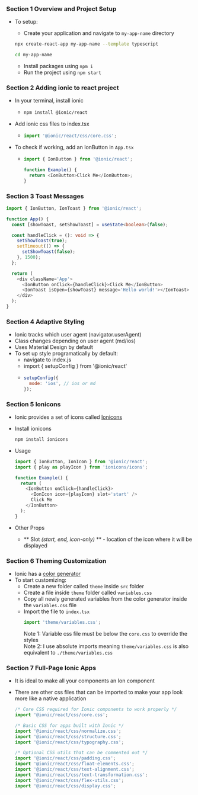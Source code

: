 ### Section 1 Overview and Project Setup

- To setup:

  - Create your application and navigate to `my-app-name` directory

  ```zsh
  npx create-react-app my-app-name --template typescript

  cd my-app-name
  ```

  - Install packages using `npm i`
  - Run the project using `npm start`

### Section 2 Adding ionic to react project

- In your terminal, install ionic
  - ```zsh
    npm install @ionic/react
    ```
- Add ionic css files to index.tsx
  - ```ts
    import '@ionic/react/css/core.css';
    ```
- To check if working, add an IonButton in `App.tsx`

  - ```ts
    import { IonButton } from '@ionic/react';

    function Example() {
      return <IonButton>Click Me</IonButton>;
    }
    ```

### Section 3 Toast Messages

```ts
import { IonButton, IonToast } from '@ionic/react';

function App() {
  const [showToast, setShowToast] = useState<boolean>(false);

  const handleClick = (): void => {
    setShowToast(true);
    setTimeout(() => {
      setShowToast(false);
    }, 1500);
  };

  return (
    <div className='App'>
      <IonButton onClick={handleClick}>Click Me</IonButton>
      <IonToast isOpen={showToast} message='Hello world!'></IonToast>
    </div>
  );
}
```

### Section 4 Adaptive Styling

- Ionic tracks which user agent (navigator.userAgent)
- Class changes depending on user agent (md/ios)
- Uses Material Design by default
- To set up style programatically by default:
  - navigate to index.js
  - import { setupConfig } from '@ionic/react'
  - ```javascript
    setupConfig({
      mode: 'ios', // ios or md
    });
    ```

### Section 5 Ionicons

- Ionic provides a set of icons called
  [Ionicons](https://ionicons.com/)
- Install ionicons
  ```zsh
  npm install ionicons
  ```
- Usage

  ```ts
  import { IonButton, IonIcon } from '@ionic/react';
  import { play as playIcon } from 'ionicons/icons';

  function Example() {
    return (
      <IonButton onClick={handleClick}>
        <IonIcon icon={playIcon} slot='start' />
        Click Me
      </IonButton>
    );
  }
  ```

- Other Props
  - ** Slot _(start, end, icon-only)_ ** - location of the icon where it will be displayed

### Section 6 Theming Customization

- Ionic has a [color generator](https://ionicframework.com/docs/theming/color-generator)
- To start customizing:
  - Create a new folder called `theme` inside `src` folder
  - Create a file inside `theme` folder called `variables.css`
  - Copy all newly generated variables from the color generator inside the `variables.css` file
  - Import the file to `index.tsx`
    ```ts
    import 'theme/variables.css';
    ```
    Note 1: Variable css file must be below the `core.css` to override the styles <br/>
    Note 2: I use absolute imports meaning `theme/variables.css` is also equivalent to `./theme/variables.css`

### Section 7 Full-Page Ionic Apps

- It is ideal to make all your components an Ion component
- There are other css files that can be imported to make your app look more like a native application

  ```js
  /* Core CSS required for Ionic components to work properly */
  import '@ionic/react/css/core.css';

  /* Basic CSS for apps built with Ionic */
  import '@ionic/react/css/normalize.css';
  import '@ionic/react/css/structure.css';
  import '@ionic/react/css/typography.css';

  /* Optional CSS utils that can be commented out */
  import '@ionic/react/css/padding.css';
  import '@ionic/react/css/float-elements.css';
  import '@ionic/react/css/text-alignment.css';
  import '@ionic/react/css/text-transformation.css';
  import '@ionic/react/css/flex-utils.css';
  import '@ionic/react/css/display.css';
  ```
